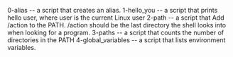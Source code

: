 0-alias -- a script that creates an alias.
1-hello_you -- a script that prints hello user, where user is the current Linux user
2-path -- a script that Add /action to the PATH. /action should be the last directory the shell looks into when looking for a program.
3-paths -- a script that counts the number of directories in the PATH
4-global_variables -- a script that lists environment variables.
